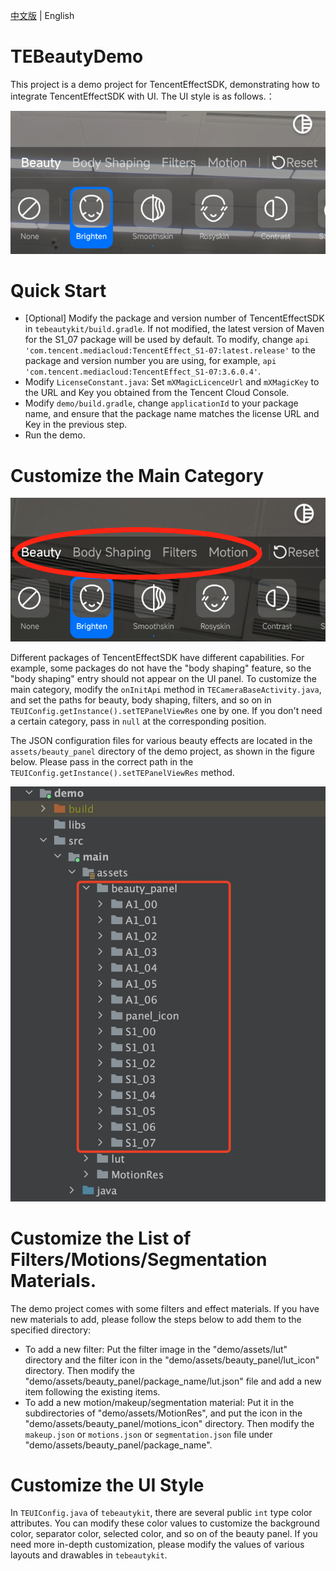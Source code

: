 [中文版](https://github.com/Tencent-RTC/TencentEffect_Android/blob/main/TEBeautyDemo/README_zh_CN.md)  |  English

# TEBeautyDemo

This project is a demo project for TencentEffectSDK, demonstrating how to integrate TencentEffectSDK with UI. The UI style is as follows.：

![20240422-174738@2x](./doc/20240423-112354@2x.png)



# Quick Start

- [Optional] Modify the package and version number of TencentEffectSDK in `tebeautykit/build.gradle`. If not modified, the latest version of Maven for the S1_07 package will be used by default. To modify, change `api 'com.tencent.mediacloud:TencentEffect_S1-07:latest.release'` to the package and version number you are using, for example, `api 'com.tencent.mediacloud:TencentEffect_S1-07:3.6.0.4'`.
- Modify `LicenseConstant.java`: Set `mXMagicLicenceUrl` and `mXMagicKey` to the URL and Key you obtained from the Tencent Cloud Console.
- Modify `demo/build.gradle`, change `applicationId` to your package name, and ensure that the package name matches the license URL and Key in the previous step.
- Run the demo.

# Customize the Main Category

![](./doc/20240423-112455@2x.png)

Different packages of TencentEffectSDK have different capabilities. For example, some packages do not have the "body shaping" feature, so the "body shaping" entry should not appear on the UI panel. To customize the main category, modify the `onInitApi` method in `TECameraBaseActivity.java`, and set the paths for beauty, body shaping, filters, and so on in `TEUIConfig.getInstance().setTEPanelViewRes` one by one. If you don't need a certain category, pass in `null` at the corresponding position.

The JSON configuration files for various beauty effects are located in the `assets/beauty_panel` directory of the demo project, as shown in the figure below. Please pass in the correct path in the `TEUIConfig.getInstance().setTEPanelViewRes` method. 

![cb2fccb9-16f8-45dd-8254-27eb8acf2a38](./doc/cb2fccb9-16f8-45dd-8254-27eb8acf2a38.png)

# Customize the List of Filters/Motions/Segmentation Materials.

The demo project comes with some filters and effect materials. If you have new materials to add, please follow the steps below to add them to the specified directory:

- To add a new filter: Put the filter image in the "demo/assets/lut" directory and the filter icon in the "demo/assets/beauty_panel/lut_icon" directory. Then modify the "demo/assets/beauty_panel/package_name/lut.json" file and add a new item following the existing items.
- To add a new motion/makeup/segmentation material: Put it in the subdirectories of "demo/assets/MotionRes", and put the icon in the "demo/assets/beauty_panel/motions_icon" directory. Then modify the `makeup.json` or `motions.json` or `segmentation.json` file under "demo/assets/beauty_panel/package_name".

# Customize the UI Style

In `TEUIConfig.java` of `tebeautykit`, there are several public `int` type color attributes. You can modify these color values to customize the background color, separator color, selected color, and so on of the beauty panel. If you need more in-depth customization, please modify the values of various layouts and drawables in `tebeautykit`.
